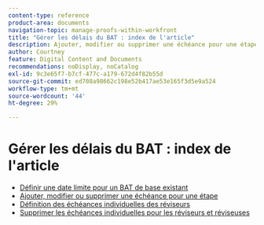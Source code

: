 ```yaml
---
content-type: reference
product-area: documents
navigation-topic: manage-proofs-within-workfront
title: "Gérer les délais du BAT : index de l'article"
description: Ajouter, modifier ou supprimer une échéance pour une étape
author: Courtney
feature: Digital Content and Documents
recommendations: noDisplay, noCatalog
exl-id: 9c3e65f7-b7cf-477c-a179-672d4f82b55d
source-git-commit: ed708a98662c198e52b417ae53e165f3d5e9a524
workflow-type: tm+mt
source-wordcount: '44'
ht-degree: 29%

---
```


# Gérer les délais du BAT : index de l&#39;article

* [Définir une date limite pour un BAT de base existant](../../../../review-and-approve-work/proofing/managing-proofs-within-workfront/manage-proof-deadlines/set-deadline-basic-proof.md)
* [Ajouter, modifier ou supprimer une échéance pour une étape](../../../../review-and-approve-work/proofing/managing-proofs-within-workfront/manage-proof-deadlines/add-edit-delete-deadline.md)
* [ Définition des échéances individuelles des réviseurs](../../../../review-and-approve-work/proofing/managing-proofs-within-workfront/manage-proof-deadlines/set-individual-deadlines.md)
* [Supprimer les échéances individuelles pour les réviseurs et réviseuses](../../../../review-and-approve-work/proofing/managing-proofs-within-workfront/manage-proof-deadlines/remove-individual-deadlines.md)
